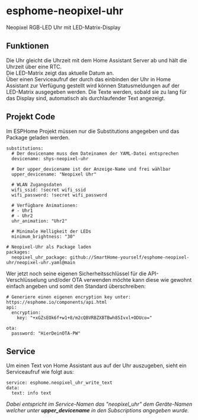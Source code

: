 # esphome-neopixel-uhr
Neopixel RGB-LED Uhr mit LED-Matrix-Display



## Funktionen
Die Uhr gleicht die Uhrzeit mit dem Home Assistant Server ab und hält die Uhrzeit über eine RTC.  
Die LED-Matrix zeigt das aktuelle Datum an.  
Über einen Serviceaufruf der durch das einbinden der Uhr in Home Assistant zur Verfügung gestellt wird können Statusmeldungen auf der LED-Matrix ausgegeben werden. Die Texte werden, sobald sie zu lang für das Display sind, automatisch als durchlaufender Text angezeigt. 



## Projekt Code
Im ESPHome Projekt müssen nur die Substitutions angegeben und das Package geladen werden.

```
substitutions:
  # Der devicename muss dem Dateinamen der YAML-Datei entsprechen
  devicename: shys-neopixel-uhr
  
  # Der upper_devicename ist der Anzeige-Name und frei wählbar
  upper_devicename: "Neopixel Uhr"

  # WLAN Zugangsdaten
  wifi_ssid: !secret wifi_ssid
  wifi_password: !secret wifi_password

  # Verfügbare Animationen:
  # - Uhr1
  # - Uhr2
  uhr_animation: "Uhr2"
  
  # Minimale Helligkeit der LEDs
  minimum_brightness: "30"
  
# Neopixel-Uhr als Package laden
packages:
  neopixel_uhr_package: github://SmartHome-yourself/esphome-neopixel-uhr/neopixel-uhr.yaml@main
```

Wer jetzt noch seine eigenen Sicherheitsschlüssel für die API-Verschlüsselung und/oder OTA verwenden möchte kann diese wie gewohnt einfach angeben und somit den Standard überschreiben:
```
# Generiere einen eigenen encryption key unter: https://esphome.io/components/api.html
api:
  encryption:
    key: "+xGZsEOk6f+w1+8/m2cQBVRBZXBTBwh85Ivxl+ODUco="

ota:
  password: "HierDeinOTA-PW"
```

## Service
Um einen Text von Home Assistant aus auf der Uhr auszugeben, sieht ein Serviceaufruf wie folgt aus:
```
service: esphome.neopixel_uhr_write_text
data:
  text: info text
```
_Dabei entspricht im Service-Namen das "neopixel_uhr" dem Geräte-Namen welcher unter **upper_devicename** in den Subscriptions angegeben wurde._
  
  


